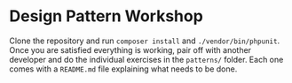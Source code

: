 Design Pattern Workshop
=======================

Clone the repository and run `composer install` and `./vendor/bin/phpunit`.  Once you are satisfied everything is
working, pair off with another developer and do the individual exercises in the `patterns/` folder.  Each one comes
with a `README.md` file explaining what needs to be done.

